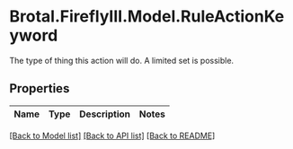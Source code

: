 # Brotal.FireflyIII.Model.RuleActionKeyword
The type of thing this action will do. A limited set is possible.

## Properties

Name | Type | Description | Notes
------------ | ------------- | ------------- | -------------

[[Back to Model list]](../../README.md#documentation-for-models) [[Back to API list]](../../README.md#documentation-for-api-endpoints) [[Back to README]](../../README.md)

